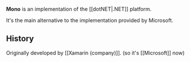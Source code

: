 **Mono** is an implementation of the [[dotNET|.NET]] platform.

It's the main alternative to the implementation provided by Microsoft.

## History

Originally developed by [[Xamarin (company)]]. (so it's [[Microsoft]] now)